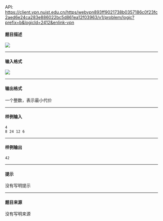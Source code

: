 API: https://client.vpn.nuist.edu.cn/https/webvpn893ff9021738b0357186c0f23fc2aed6e24ca283e886022bc5d861ea12f03963/v1/problem/logic?prefix=b&logicId=2412&enlink-vpn

#### 题目描述

![](../file/2412_0.jpg)

---

#### 输入格式

![](../file/2412_0.jpg)

---

#### 输出格式

一个整数，表示最小代价

---

#### 样例输入
```
4
8 24 12 6
```

---

#### 样例输出
```
42
```

---

#### 提示

没有写明提示

---

#### 题目来源

没有写明来源